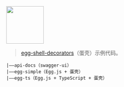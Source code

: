 <img width="100" src="https://super-github.oss-cn-shenzhen.aliyuncs.com/package/egg-shell-example.png"/>

> [egg-shell-decorators](https://github.com/super2god/egg-shell-decorators)（蛋壳）示例代码。

```
|——api-docs（swagger-ui）
|——egg-simple（Egg.js + 蛋壳）
|——egg-ts（Egg.js + TypeScript + 蛋壳）
```
